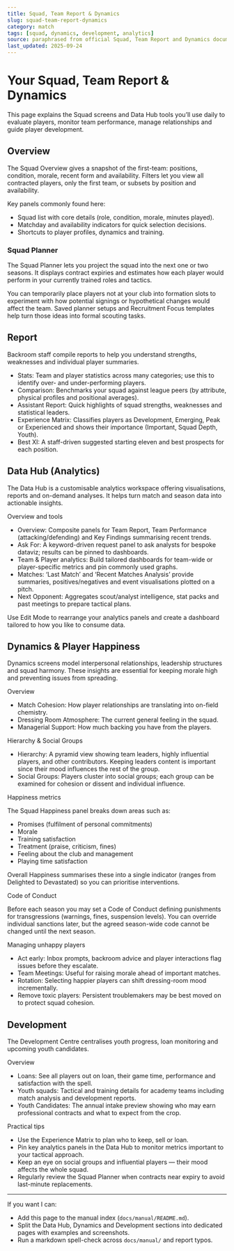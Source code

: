 ```yaml
---
title: Squad, Team Report & Dynamics
slug: squad-team-report-dynamics
category: match
tags: [squad, dynamics, development, analytics]
source: paraphrased from official Squad, Team Report and Dynamics documentation
last_updated: 2025-09-24
---
```


# Your Squad, Team Report & Dynamics

This page explains the Squad screens and Data Hub tools you’ll use daily to evaluate players, monitor team performance, manage relationships and guide player development.

## Overview

The Squad Overview gives a snapshot of the first-team: positions, condition, morale, recent form and availability. Filters let you view all contracted players, only the first team, or subsets by position and availability.

Key panels commonly found here:

- Squad list with core details (role, condition, morale, minutes played).
- Matchday and availability indicators for quick selection decisions.
- Shortcuts to player profiles, dynamics and training.

### Squad Planner

The Squad Planner lets you project the squad into the next one or two seasons. It displays contract expiries and estimates how each player would perform in your currently trained roles and tactics.

You can temporarily place players not at your club into formation slots to experiment with how potential signings or hypothetical changes would affect the team. Saved planner setups and Recruitment Focus templates help turn those ideas into formal scouting tasks.

## Report

Backroom staff compile reports to help you understand strengths, weaknesses and individual player summaries.

- Stats: Team and player statistics across many categories; use this to identify over- and under-performing players.
- Comparison: Benchmarks your squad against league peers (by attribute, physical profiles and positional averages).
- Assistant Report: Quick highlights of squad strengths, weaknesses and statistical leaders.
- Experience Matrix: Classifies players as Development, Emerging, Peak or Experienced and shows their importance (Important, Squad Depth, Youth).
- Best XI: A staff-driven suggested starting eleven and best prospects for each position.

## Data Hub (Analytics)

The Data Hub is a customisable analytics workspace offering visualisations, reports and on-demand analyses. It helps turn match and season data into actionable insights.

Overview and tools

- Overview: Composite panels for Team Report, Team Performance (attacking/defending) and Key Findings summarising recent trends.
- Ask For: A keyword-driven request panel to ask analysts for bespoke dataviz; results can be pinned to dashboards.
- Team & Player analytics: Build tailored dashboards for team-wide or player-specific metrics and pin commonly used graphs.
- Matches: ‘Last Match’ and ‘Recent Matches Analysis’ provide summaries, positives/negatives and event visualisations plotted on a pitch.
- Next Opponent: Aggregates scout/analyst intelligence, stat packs and past meetings to prepare tactical plans.

Use Edit Mode to rearrange your analytics panels and create a dashboard tailored to how you like to consume data.

## Dynamics & Player Happiness

Dynamics screens model interpersonal relationships, leadership structures and squad harmony. These insights are essential for keeping morale high and preventing issues from spreading.

Overview

- Match Cohesion: How player relationships are translating into on-field chemistry.
- Dressing Room Atmosphere: The current general feeling in the squad.
- Managerial Support: How much backing you have from the players.

Hierarchy & Social Groups

- Hierarchy: A pyramid view showing team leaders, highly influential players, and other contributors. Keeping leaders content is important since their mood influences the rest of the group.
- Social Groups: Players cluster into social groups; each group can be examined for cohesion or dissent and individual influence.

Happiness metrics

The Squad Happiness panel breaks down areas such as:

- Promises (fulfilment of personal commitments)
- Morale
- Training satisfaction
- Treatment (praise, criticism, fines)
- Feeling about the club and management
- Playing time satisfaction

Overall Happiness summarises these into a single indicator (ranges from Delighted to Devastated) so you can prioritise interventions.

Code of Conduct

Before each season you may set a Code of Conduct defining punishments for transgressions (warnings, fines, suspension levels). You can override individual sanctions later, but the agreed season-wide code cannot be changed until the next season.

Managing unhappy players

- Act early: Inbox prompts, backroom advice and player interactions flag issues before they escalate.
- Team Meetings: Useful for raising morale ahead of important matches.
- Rotation: Selecting happier players can shift dressing-room mood incrementally.
- Remove toxic players: Persistent troublemakers may be best moved on to protect squad cohesion.

## Development

The Development Centre centralises youth progress, loan monitoring and upcoming youth candidates.

Overview

- Loans: See all players out on loan, their game time, performance and satisfaction with the spell.
- Youth squads: Tactical and training details for academy teams including match analysis and development reports.
- Youth Candidates: The annual intake preview showing who may earn professional contracts and what to expect from the crop.

Practical tips

- Use the Experience Matrix to plan who to keep, sell or loan.
- Pin key analytics panels in the Data Hub to monitor metrics important to your tactical approach.
- Keep an eye on social groups and influential players — their mood affects the whole squad.
- Regularly review the Squad Planner when contracts near expiry to avoid last-minute replacements.

---

If you want I can:

- Add this page to the manual index (`docs/manual/README.md`).
- Split the Data Hub, Dynamics and Development sections into dedicated pages with examples and screenshots.
- Run a markdown spell-check across `docs/manual/` and report typos.
